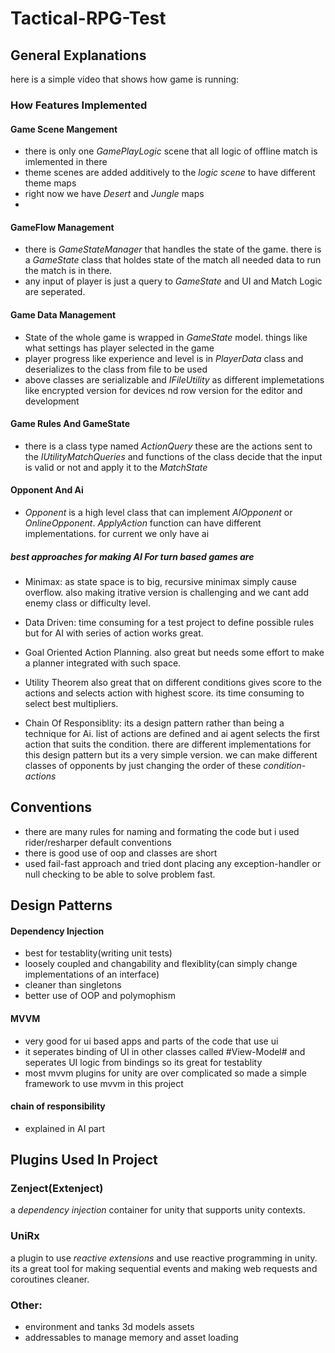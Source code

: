 # Tactical-RPG-Test

## General Explanations

here is a simple video that shows how game is running:


### How Features Implemented

#### Game Scene Mangement
- there is only one *GamePlayLogic* scene that all logic of offline match is imlemented in there
- theme scenes are added additively to the *logic scene*  to have different theme maps
- right now we have  *Desert* and *Jungle* maps
- 

#### GameFlow Management
- there is *GameStateManager* that handles the state of the game. there is a *GameState* class that holdes state of the match all needed data to run the match is in there.
- any input of player is just a query to *GameState* and UI and Match Logic are seperated.



#### Game Data Management

- State of the whole game is wrapped in *GameState* model. things like what settings has player selected in the game
- player progress like experience and level is in *PlayerData*  class and deserializes to the class from file to be used
- above classes are serializable and *IFileUtility* as different implemetations like encrypted version for devices nd row version for the editor and development

#### Game Rules And GameState
- there is a class type named *ActionQuery* these are the actions sent to the *IUtilityMatchQueries* and functions of the class decide that the input is valid or not and apply it to the *MatchState*


#### Opponent And Ai
-  *Opponent* is a high level class that can implement *AIOpponent* or *OnlineOpponent*. *ApplyAction* function can have different implementations. for current we only have ai



##### best approaches for making AI For turn based games are
 - Minimax: as state space is to big, recursive minimax simply cause overflow. also making itrative version is challenging and we cant add enemy class or difficulty level.
 - Data Driven: time consuming for a test project to define possible rules but for AI with series of action works great.
 - Goal Oriented Action Planning. also great but needs some effort to make a planner integrated with such space.
 - Utility Theorem also great that on different conditions gives score to the actions and selects action with highest score. its time consuming to select best multipliers.
 
 - Chain Of Responsiblity: its a design pattern rather than being a technique for Ai. list of actions are defined and ai agent selects the first action that suits the condition. 
 there are different implementations for this design pattern but its a very simple version. we can make different classes of opponents by just changing the order of these *condition-actions*


## Conventions
- there are many rules for naming and formating the code but i used rider/resharper default conventions
- there is good use of oop and classes are short
- used fail-fast approach and tried dont placing any exception-handler or null checking to be able to solve problem fast.

## Design Patterns 
#### Dependency Injection
- best for testablity(writing unit tests)
- loosely coupled and changability and flexiblity(can simply change implementations of an interface)
- cleaner than singletons
- better use of OOP and polymophism


#### MVVM
- very good for ui based apps and parts of the code that use ui
- it seperates binding of UI in other classes called #View-Model# and seperates UI logic from bindings so its great for testablity
- most mvvm plugins for unity are over complicated so made a simple framework  to use mvvm in this project

#### chain of responsibility
- explained in AI part




## Plugins Used In Project

### Zenject(Extenject)
a *dependency injection* container for unity that supports unity contexts. 

### UniRx
a plugin to use *reactive extensions* and use reactive programming in unity. 
its a great tool for making sequential events and making web requests and coroutines cleaner.

### Other:
- environment and tanks 3d models assets
- addressables to manage memory and asset loading
